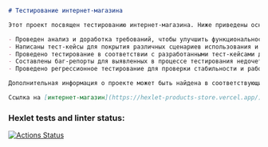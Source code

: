 ```markdown
# Тестирование интернет-магазина

Этот проект посвящен тестированию интернет-магазина. Ниже приведены основные шаги, выполненные в рамках данного проекта:

- Проведен анализ и доработка требований, чтобы улучшить функциональность и надежность интернет-магазина.
- Написаны тест-кейсы для покрытия различных сценариев использования и проверки функциональности.
- Проведено тестирование в соответствии с разработанными тест-кейсами для обеспечения качества продукта.
- Составлены баг-репорты для выявленных в процессе тестирования недочетов.
- Проведено регрессионное тестирование для проверки стабильности и работоспособности интернет-магазина после внесенных изменений.

Дополнительная информация о проекте может быть найдена в соответствующих директориях и файлах.

Ссылка на [интернет-магазин](https://hexlet-products-store.vercel.app/) 

```
### Hexlet tests and linter status:
[![Actions Status](https://github.com/burd-up/qa-engineer-project-84/actions/workflows/hexlet-check.yml/badge.svg)](https://github.com/burd-up/qa-engineer-project-84/actions)
